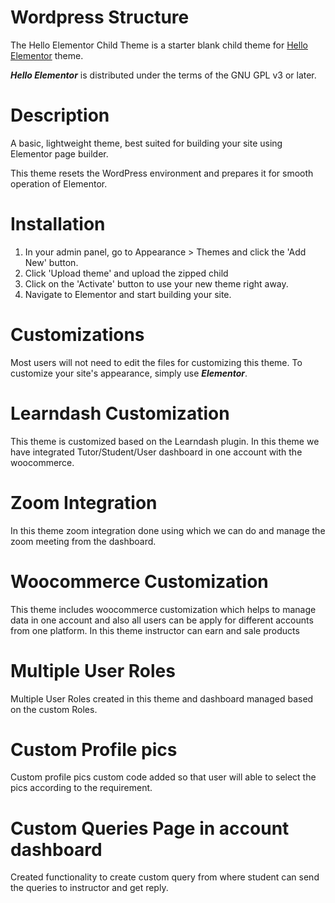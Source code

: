 # Wordpress Structure

The Hello Elementor Child Theme is a starter blank child theme for [Hello Elementor](https://wordpress.org/themes/hello-elementor/) theme.

***Hello Elementor*** is distributed under the terms of the GNU GPL v3 or later.

# Description 

A basic, lightweight theme, best suited for building your site using Elementor page builder.

This theme resets the WordPress environment and prepares it for smooth operation of Elementor.

# Installation

1. In your admin panel, go to Appearance > Themes and click the 'Add New' button.
2. Click 'Upload theme' and upload the zipped child
3. Click on the 'Activate' button to use your new theme right away.
4. Navigate to Elementor and start building your site.

# Customizations

Most users will not need to edit the files for customizing this theme.
To customize your site's appearance, simply use ***Elementor***.

# Learndash Customization

This theme is customized based on the Learndash plugin. In this theme we have integrated Tutor/Student/User dashboard in one account with the woocommerce. 

# Zoom Integration

In this theme zoom integration done using which we can do and manage the zoom meeting from the dashboard.


# Woocommerce Customization

This theme includes woocommerce customization which helps to manage data in one account and also all users can be apply for different accounts from one platform. In this theme instructor can earn and sale products

# Multiple User Roles

Multiple User Roles created in this theme and dashboard managed based on the custom Roles.

# Custom Profile pics

Custom profile pics custom code added so that user will able to select the pics according to the requirement.

# Custom Queries Page in account dashboard

Created functionality to create custom query from where student can send the queries to instructor and get reply.